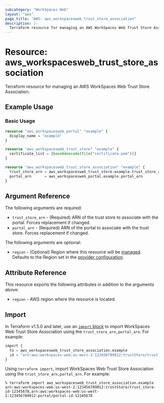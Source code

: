 ```yaml
---
subcategory: "WorkSpaces Web"
layout: "aws"
page_title: "AWS: aws_workspacesweb_trust_store_association"
description: |-
  Terraform resource for managing an AWS WorkSpaces Web Trust Store Association.
---
```


# Resource: aws_workspacesweb_trust_store_association

Terraform resource for managing an AWS WorkSpaces Web Trust Store Association.

## Example Usage

### Basic Usage

```terraform
resource "aws_workspacesweb_portal" "example" {
  display_name = "example"
}

resource "aws_workspacesweb_trust_store" "example" {
  certificate_list = [base64encode(file("certificate.pem"))]
}

resource "aws_workspacesweb_trust_store_association" "example" {
  trust_store_arn = aws_workspacesweb_trust_store.example.trust_store_arn
  portal_arn      = aws_workspacesweb_portal.example.portal_arn
}
```

## Argument Reference

The following arguments are required:

* `trust_store_arn` - (Required) ARN of the trust store to associate with the portal. Forces replacement if changed.
* `portal_arn` - (Required) ARN of the portal to associate with the trust store. Forces replacement if changed.

The following arguments are optional:

* `region` - (Optional) Region where this resource will be [managed](https://docs.aws.amazon.com/general/latest/gr/rande.html#regional-endpoints). Defaults to the Region set in the [provider configuration](https://registry.terraform.io/providers/hashicorp/aws/latest/docs#aws-configuration-reference).

## Attribute Reference

This resource exports the following attributes in addition to the arguments above:

* `region` - AWS region where the resource is located.

## Import

In Terraform v1.5.0 and later, use an [`import` block](https://developer.hashicorp.com/terraform/language/import) to import WorkSpaces Web Trust Store Association using the `trust_store_arn,portal_arn`. For example:

```terraform
import {
  to = aws_workspacesweb_trust_store_association.example
  id = "arn:aws:workspaces-web:us-west-2:123456789012:trustStore/trust_store-id-12345678,arn:aws:workspaces-web:us-west-2:123456789012:portal/portal-id-12345678"
}
```

Using `terraform import`, import WorkSpaces Web Trust Store Association using the `trust_store_arn,portal_arn`. For example:

```console
% terraform import aws_workspacesweb_trust_store_association.example arn:aws:workspaces-web:us-west-2:123456789012:trustStore/trust_store-id-12345678,arn:aws:workspaces-web:us-west-2:123456789012:portal/portal-id-12345678
```

